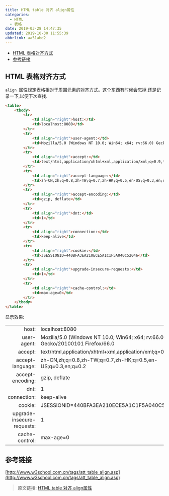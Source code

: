 ```yaml
---
title: HTML table 对齐 align属性
categories: 
  - HTML
  - 表格
date: 2019-03-28 14:47:35
updated: 2019-10-30 11:55:39
abbrlink: aa51abd2
---
```

- [HTML 表格对齐方式](/blog/html/aa51abd2/#HTML-表格对齐方式)
- [参考链接](/blog/html/aa51abd2/#参考链接)

<!--more-->
<script src="https://cdn.bootcss.com/jquery/3.4.0/jquery.slim.min.js"></script>
<script>$(document).ready(function () {$(".post-body > ul:nth-child(1)").hide();});</script>

<!--end-->
## HTML 表格对齐方式 ##
`align `属性规定表格相对于周围元素的对齐方式。这个东西有时候会忘掉.还是记录一下,以便下次查找.
```html
<table>
    <tbody>
        <tr>
            <td align="right">host:</td>
            <td>localhost:8080</td>
        </tr>
        <tr>
            <td align="right">user-agent:</td>
            <td>Mozilla/5.0 (Windows NT 10.0; Win64; x64; rv:66.0) Gecko/20100101 Firefox/66.0</td>
        </tr>
        <tr>
            <td align="right">accept:</td>
            <td>text/html,application/xhtml+xml,application/xml;q=0.9,*/*;q=0.8</td>
        </tr>
        <tr>
            <td align="right">accept-language:</td>
            <td>zh-CN,zh;q=0.8,zh-TW;q=0.7,zh-HK;q=0.5,en-US;q=0.3,en;q=0.2</td>
        </tr>
        <tr>
            <td align="right">accept-encoding:</td>
            <td>gzip, deflate</td>
        </tr>
        <tr>
            <td align="right">dnt:</td>
            <td>1</td>
        </tr>
        <tr>
            <td align="right">connection:</td>
            <td>keep-alive</td>
        </tr>
        <tr>
            <td align="right">cookie:</td>
            <td>JSESSIONID=440BFA3EA210ECE5A1C1F5A040C52046</td>
        </tr>
        <tr>
            <td align="right">upgrade-insecure-requests:</td>
            <td>1</td>
        </tr>
        <tr>
            <td align="right">cache-control:</td>
            <td>max-age=0</td>
        </tr>
    </tbody>
</table>
```
显示效果:

<table><tbody><tr><td align="right">host:</td><td>localhost:8080</td></tr><tr><td align="right">user-agent:</td><td>Mozilla/5.0 (Windows NT 10.0; Win64; x64; rv:66.0) Gecko/20100101 Firefox/66.0</td></tr><tr><td align="right">accept:</td><td>text/html,application/xhtml+xml,application/xml;q=0.9,*/*;q=0.8</td></tr><tr><td align="right">accept-language:</td><td>zh-CN,zh;q=0.8,zh-TW;q=0.7,zh-HK;q=0.5,en-US;q=0.3,en;q=0.2</td></tr><tr><td align="right">accept-encoding:</td><td>gzip, deflate</td></tr><tr><td align="right">dnt:</td><td>1</td></tr><tr><td align="right">connection:</td><td>keep-alive</td></tr><tr><td align="right">cookie:</td><td>JSESSIONID=440BFA3EA210ECE5A1C1F5A040C52046</td></tr><tr><td align="right">upgrade-insecure-requests:</td><td>1</td></tr><tr><td align="right">cache-control:</td><td>max-age=0</td></tr></tbody></table>

## 参考链接 ##
[http://www.w3school.com.cn/tags/att_table_align.asp](http://www.w3school.com.cn/tags/att_table_align.asp)
>原文链接: [HTML table 对齐 align属性](https://lanlan2017.github.io/blog/aa51abd2/)